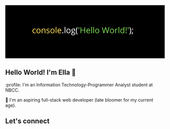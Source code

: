 <img src="https://github.com/EllaMoldez/EllaMoldez/blob/main/header-github.png">

## Hello World! I'm Ella 👋
:profile: I'm an Information Technology-Programmer Analyst student at NBCC. 

🌱 I'm an aspiring full-stack web developer (late bloomer for my current age).


## Let's connect

<!--
**EllaMoldez/EllaMoldez** is a ✨ _special_ ✨ repository because its `README.md` (this file) appears on your GitHub profile.

Here are some ideas to get you started:

- 🔭 I’m currently working on ...
- 🌱 I’m currently learning ...
- 👯 I’m looking to collaborate on ...
- 🤔 I’m looking for help with ...
- 💬 Ask me about ...
- 📫 How to reach me: ...
- 😄 Pronouns: ...
- ⚡ Fun fact: ...
-->
